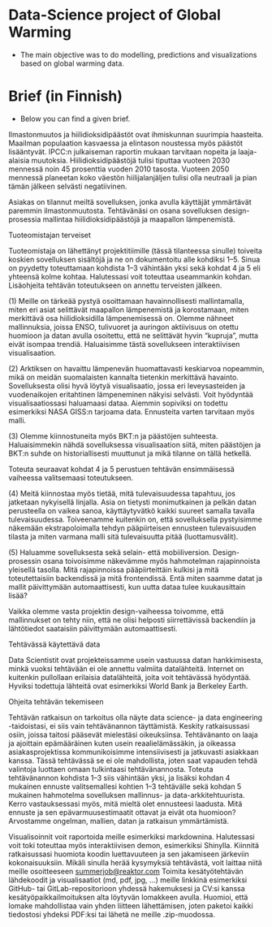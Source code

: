 # Data-Science project of Global Warming
- The main objective was to do modelling, predictions and visualizations based on global warming data. 


# Brief (in Finnish) 
- Below you can find a given brief. 

Ilmastonmuutos ja hiilidioksidipäästöt ovat ihmiskunnan suurimpia haasteita. Maailman populaation kasvaessa ja elintason noustessa myös päästöt lisääntyvät. IPCC:n julkaiseman raportin mukaan tarvitaan nopeita ja laaja-alaisia muutoksia. Hiilidioksidipäästöjä tulisi tiputtaa vuoteen 2030 mennessä noin 45 prosenttia vuoden 2010 tasosta. Vuoteen 2050 mennessä planeetan koko väestön hiilijalanjäljen tulisi olla neutraali ja pian tämän jälkeen selvästi negatiivinen.

Asiakas on tilannut meiltä sovelluksen, jonka avulla käyttäjät ymmärtävät paremmin ilmastonmuutosta. Tehtävänäsi on osana sovelluksen design-prosessia mallintaa hiilidioksidipäästöjä ja maapallon lämpenemistä.

Tuoteomistajan terveiset

Tuoteomistaja on lähettänyt projektitiimille (tässä tilanteessa sinulle) toiveita koskien sovelluksen sisältöjä ja ne on dokumentoitu alle kohdiksi 1–5. Sinua on pyydetty toteuttamaan kohdista 1–3 vähintään yksi sekä kohdat 4 ja 5 eli yhteensä kolme kohtaa. Halutessasi voit toteuttaa useammankin kohdan. Lisäohjeita tehtävän toteutukseen on annettu terveisten jälkeen.

(1) Meille on tärkeää pystyä osoittamaan havainnollisesti mallintamalla, miten eri asiat selittävät maapallon lämpenemistä ja korostamaan, miten merkittävä osa hiilidioksidilla lämpenemisessä on. Olemme nähneet mallinnuksia, joissa ENSO, tulivuoret ja auringon aktiivisuus on otettu huomioon ja datan avulla osoitettu, että ne selittävät hyvin “kupruja”, mutta eivät isompaa trendiä. Haluaisimme tästä sovellukseen interaktiivisen visualisaation.

(2) Arktiksen on havaittu lämpenevän huomattavasti keskiarvoa nopeammin, mikä on meidän suomalaisten kannalta tietenkin merkittävä havainto. Sovelluksesta olisi hyvä löytyä visualisaatio, jossa eri leveysasteiden ja vuodenaikojen eritahtinen lämpeneminen näkyisi selvästi. Voit hyödyntää visualisaatiossasi haluamaasi dataa. Aiemmin sopiviksi on todettu esimerkiksi NASA GISS:n tarjoama data. Ennusteita varten tarvitaan myös malli.

(3) Olemme kiinnostuneita myös BKT:n ja päästöjen suhteesta. Haluaisimmekin nähdä sovelluksessa visualisaation siitä, miten päästöjen ja BKT:n suhde on historiallisesti muuttunut ja mikä tilanne on tällä hetkellä.

Toteuta seuraavat kohdat 4 ja 5 perustuen tehtävän ensimmäisessä vaiheessa valitsemaasi toteutukseen.

(4) Meitä kiinnostaa myös tietää, mitä tulevaisuudessa tapahtuu, jos jatketaan nykyisellä linjalla. Asia on tietysti monimutkainen ja pelkän datan perusteella on vaikea sanoa, käyttäytyvätkö kaikki suureet samalla tavalla tulevaisuudessa. Toiveenamme kuitenkin on, että sovelluksella pystyisimme näkemään ekstrapoloimalla tehdyn pääpiirteisen ennusteen tulevaisuuden tilasta ja miten varmana malli sitä tulevaisuutta pitää (luottamusvälit).

(5) Haluamme sovelluksesta sekä selain- että mobiiliversion. Design-prosessin osana toivoisimme näkevämme myös hahmotelman rajapinnoista yleisellä tasolla. Mitä rajapinnoissa pääpiirteittäin kulkisi ja mitä toteutettaisiin backendissä ja mitä frontendissä. Entä miten saamme datat ja mallit päivittymään automaattisesti, kun uutta dataa tulee kuukausittain lisää?

Vaikka olemme vasta projektin design-vaiheessa toivomme, että mallinnukset on tehty niin, että ne olisi helposti siirrettävissä backendiin ja lähtötiedot saataisiin päivittymään automaattisesti.

Tehtävässä käytettävä data

Data Scientistit ovat projekteissamme usein vastuussa datan hankkimisesta, minkä vuoksi tehtävään ei ole annettu valmiita datalähteitä. Internet on kuitenkin pullollaan erilaisia datalähteitä, joita voit tehtävässä hyödyntää. Hyviksi todettuja lähteitä ovat esimerkiksi World Bank ja Berkeley Earth.

Ohjeita tehtävän tekemiseen

Tehtävän ratkaisun on tarkoitus olla näyte data science- ja data engineering -taidoistasi, ei siis vain tehtävänannon täyttämistä. Keskity ratkaisussasi osiin, joissa taitosi pääsevät mielestäsi oikeuksiinsa. Tehtävänanto on laaja ja ajoittain epämääräinen kuten usein reaalielämässäkin, ja oikeassa asiakasprojektissa kommunikoisimme intensiivisesti ja jatkuvasti asiakkaan kanssa. Tässä tehtävässä se ei ole mahdollista, joten saat vapauden tehdä valintoja luottaen omaan tulkintaasi tehtävänannosta.
Toteuta tehtävänannon kohdista 1–3 siis vähintään yksi, ja lisäksi kohdan 4 mukainen ennuste valitsemallesi kohtien 1–3 tehtävälle sekä kohdan 5 mukainen hahmotelma sovelluksen mallinnus- ja data-arkkitehtuurista. Kerro vastauksessasi myös, mitä mieltä olet ennusteesi laadusta. Mitä ennuste ja sen epävarmuusestimaatit ottavat ja eivät ota huomioon? Arvostamme ongelman, mallien, datan ja ratkaisun ymmärtämistä.

Visualisoinnit voit raportoida meille esimerkiksi markdownina. Halutessasi voit toki toteuttaa myös interaktiivisen demon, esimerkiksi Shinylla. Kiinnitä ratkaisussasi huomiota koodin luettavuuteen ja sen jakamiseen järkeviin kokonaisuuksiin.
Mikäli sinulla herää kysymyksiä tehtävästä, voit laittaa niitä meille osoitteeseen summerjob@reaktor.com
Toimita kesätyötehtävän lähdekoodit ja visualisaatiot (md, pdf, jpg, …) meille linkkinä esimerkiksi GitHub- tai GitLab-repositorioon yhdessä hakemuksesi ja CV:si kanssa kesätyöpaikkailmoituksen alta löytyvän lomakkeen avulla. Huomioi, että lomake mahdollistaa vain yhden liitteen lähettämisen, joten paketoi kaikki tiedostosi yhdeksi PDF:ksi tai lähetä ne meille .zip-muodossa. 

